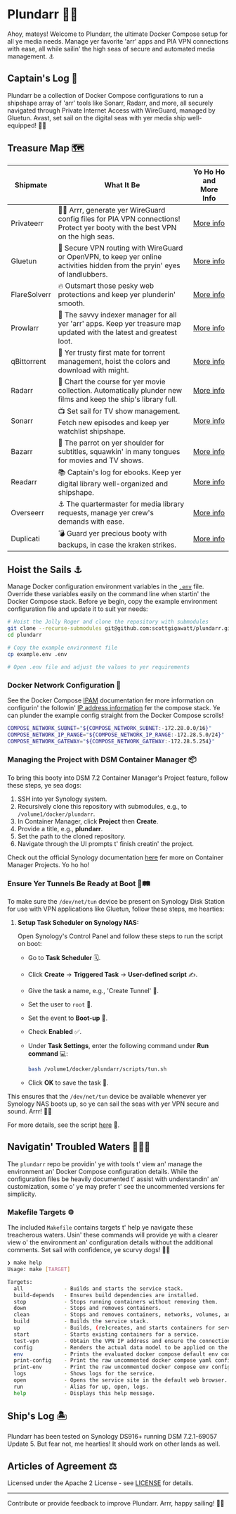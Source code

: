 # Plundarr 🏴‍☠️

Ahoy, mateys! Welcome to Plundarr, the ultimate Docker Compose setup for all ye media needs. Manage yer favorite 'arr' apps and PIA VPN connections with ease, all while sailin' the high seas of secure and automated media management. ⚓️

## Captain's Log 📜

Plundarr be a collection of Docker Compose configurations to run a shipshape array of 'arr' tools like Sonarr, Radarr, and more, all securely navigated through Private Internet Access with WireGuard, managed by Gluetun. Avast, set sail on the digital seas with yer media ship well-equipped! 🏴‍☠️

## Treasure Map 🗺️

| Shipmate        | What It Be                                                                                                                     | Yo Ho Ho and More Info                                    |
| --------------- | ------------------------------------------------------------------------------------------------------------------------------ | --------------------------------------------------------- |
| Privateerr      | 🏴‍☠️ Arrr, generate yer WireGuard config files for PIA VPN connections! Protect yer booty with the best VPN on the high seas.    | [More info](https://github.com/scottgigawatt/privateerr)  |
| Gluetun         | 🌊 Secure VPN routing with WireGuard or OpenVPN, to keep yer online activities hidden from the pryin' eyes of landlubbers.     | [More info](https://github.com/qdm12/gluetun)             |
| FlareSolverr    | 🔥 Outsmart those pesky web protections and keep yer plunderin' smooth.                                                        | [More info](https://github.com/FlareSolverr/FlareSolverr) |
| Prowlarr        | 🐾 The savvy indexer manager for all yer 'arr' apps. Keep yer treasure map updated with the latest and greatest loot.          | [More info](https://github.com/Prowlarr/Prowlarr)         |
| qBittorrent     | 🌊 Yer trusty first mate for torrent management, hoist the colors and download with might.                                     | [More info](https://github.com/qbittorrent/qBittorrent)   |
| Radarr          | 🎥 Chart the course for yer movie collection. Automatically plunder new films and keep the ship's library full.                | [More info](https://github.com/Radarr/Radarr)             |
| Sonarr          | 📺 Set sail for TV show management. Fetch new episodes and keep yer watchlist shipshape.                                       | [More info](https://github.com/Sonarr/Sonarr)             |
| Bazarr          | 🦜 The parrot on yer shoulder for subtitles, squawkin' in many tongues for movies and TV shows.                                | [More info](https://github.com/morpheus65535/bazarr)      |
| Readarr         | 📚 Captain's log for ebooks. Keep yer digital library well-organized and shipshape.                                            | [More info](https://github.com/Readarr/Readarr)           |
| Overseerr       | ⚓️ The quartermaster for media library requests, manage yer crew's demands with ease.                                          | [More info](https://github.com/sct/overseerr)             |
| Duplicati       | 💣 Guard yer precious booty with backups, in case the kraken strikes.                                                          | [More info](https://www.duplicati.com)                    |

## Hoist the Sails ⚓️

Manage Docker configuration environment variables in the [`.env`](./example.env) file. Override these variables easily on the command line when startin' the Docker Compose stack. Before ye begin, copy the example environment configuration file and update it to suit yer needs:

```bash
# Hoist the Jolly Roger and clone the repository with submodules
git clone --recurse-submodules git@github.com:scottgigawatt/plundarr.git
cd plundarr

# Copy the example environment file
cp example.env .env

# Open .env file and adjust the values to yer requirements
```

### Docker Network Configuration 🐋

See the Docker Compose [IPAM](https://docs.docker.com/compose/compose-file/06-networks/#ipam) documentation fer more information on configurin' the followin' [IP address information](https://github.com/scottgigawatt/plundarr/blob/main/example.env#L9-L11) fer the compose stack. Ye can plunder the example config straight from the Docker Compose scrolls!

```bash
COMPOSE_NETWORK_SUBNET="${COMPOSE_NETWORK_SUBNET:-172.28.0.0/16}"
COMPOSE_NETWORK_IP_RANGE="${COMPOSE_NETWORK_IP_RANGE:-172.28.5.0/24}"
COMPOSE_NETWORK_GATEWAY="${COMPOSE_NETWORK_GATEWAY:-172.28.5.254}"
```

### ️Managing the Project with DSM Container Manager 📦

To bring this booty into DSM 7.2 Container Manager's Project feature, follow these steps, ye sea dogs:

1. SSH into yer Synology system.
2. Recursively clone this repository with submodules, e.g., to `/volume1/docker/plundarr`.
3. In Container Manager, click **Project** then **Create**.
4. Provide a title, e.g., **plundarr**.
5. Set the path to the cloned repository.
6. Navigate through the UI prompts t' finish creatin' the project.

Check out the official Synology documentation [here](https://kb.synology.com/en-id/DSM/help/ContainerManager/docker_project?version=7) fer more on Container Manager Projects. Yo ho ho!

### Ensure Yer Tunnels Be Ready at Boot 🚆🛤️

To make sure the `/dev/net/tun` device be present on Synology Disk Station for use with VPN applications like Gluetun, follow these steps, me hearties:

1. **Setup Task Scheduler on Synology NAS:**

    Open Synology's Control Panel and follow these steps to run the script on boot:

    - Go to **Task Scheduler** 🗓️.
    - Click **Create** -> **Triggered Task** -> **User-defined script** ✍️.
    - Give the task a name, e.g., 'Create Tunnel' 🌉.
    - Set the user to `root` 🧙.
    - Set the event to **Boot-up** 🚀.
    - Check **Enabled** ✅.
    - Under **Task Settings**, enter the following command under **Run command** 💻:

      ```bash
      bash /volume1/docker/plundarr/scripts/tun.sh
      ```

    - Click **OK** to save the task 💾.

This ensures that the `/dev/net/tun` device be available whenever yer Synology NAS boots up, so ye can sail the seas with yer VPN secure and sound. Arrr! 🏴‍☠️

For more details, see the script [here](scripts/tun.sh) 📜.

## Navigatin' Troubled Waters 🏴‍☠️🌊

The `plundarr` repo be providin' ye with tools t' view an' manage the environment an' Docker Compose configuration details. While the configuration files be heavily documented t' assist with understandin' an' customization, some o' ye may prefer t' see the uncommented versions fer simplicity.

### Makefile Targets ⚙️

The included `Makefile` contains targets t' help ye navigate these treacherous waters. Usin' these commands will provide ye with a clearer view o' the environment an' configuration details without the additional comments. Set sail with confidence, ye scurvy dogs! 🏴‍☠️

```sh
❯ make help
Usage: make [TARGET]

Targets:
  all             - Builds and starts the service stack.
  build-depends   - Ensures build dependencies are installed.
  stop            - Stops running containers without removing them.
  down            - Stops and removes containers.
  clean           - Stops and removes containers, networks, volumes, and images.
  build           - Builds the service stack.
  up              - Builds, (re)creates, and starts containers for services.
  start           - Starts existing containers for a service.
  test-vpn        - Obtain the VPN IP address and ensure the connection is working.
  config          - Renders the actual data model to be applied on the Docker Engine.
  env             - Prints the evaluated docker compose default env configuration.
  print-config    - Print the raw uncommented docker compose yaml configuration.
  print-env       - Print the raw uncommented docker compose env configuration.
  logs            - Shows logs for the service.
  open            - Opens the service site in the default web browser.
  run             - Alias for up, open, logs.
  help            - Displays this help message.
```

## Ship's Log 🏝️

Plundarr has been tested on Synology DS916+ running DSM 7.2.1-69057 Update 5. But fear not, me hearties! It should work on other lands as well.

## Articles of Agreement ⚖️

Licensed under the Apache 2 License - see [LICENSE](./LICENSE) for details.

---

Contribute or provide feedback to improve Plundarr. Arrr, happy sailing! 🏴‍☠️
